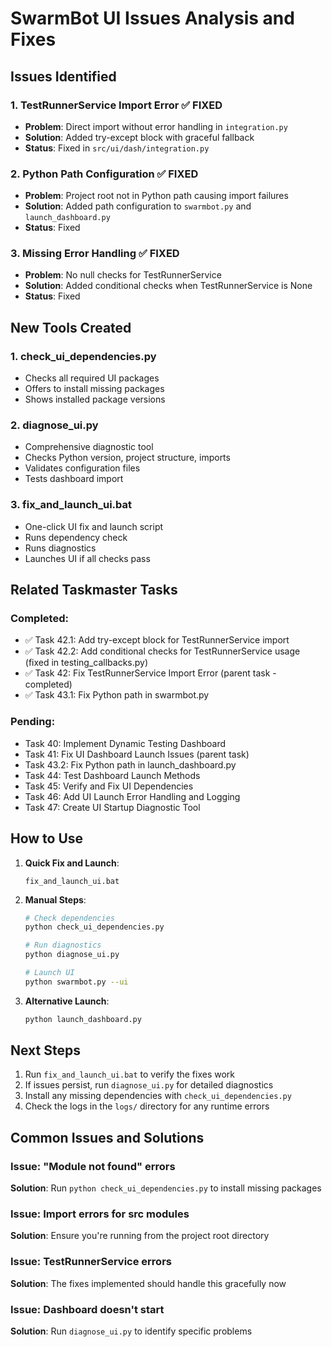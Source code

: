# SwarmBot UI Issues Analysis and Fixes

## Issues Identified

### 1. **TestRunnerService Import Error** ✅ FIXED
- **Problem**: Direct import without error handling in `integration.py`
- **Solution**: Added try-except block with graceful fallback
- **Status**: Fixed in `src/ui/dash/integration.py`

### 2. **Python Path Configuration** ✅ FIXED
- **Problem**: Project root not in Python path causing import failures
- **Solution**: Added path configuration to `swarmbot.py` and `launch_dashboard.py`
- **Status**: Fixed

### 3. **Missing Error Handling** ✅ FIXED
- **Problem**: No null checks for TestRunnerService
- **Solution**: Added conditional checks when TestRunnerService is None
- **Status**: Fixed

## New Tools Created

### 1. **check_ui_dependencies.py**
- Checks all required UI packages
- Offers to install missing packages
- Shows installed package versions

### 2. **diagnose_ui.py**
- Comprehensive diagnostic tool
- Checks Python version, project structure, imports
- Validates configuration files
- Tests dashboard import

### 3. **fix_and_launch_ui.bat**
- One-click UI fix and launch script
- Runs dependency check
- Runs diagnostics
- Launches UI if all checks pass

## Related Taskmaster Tasks

### Completed:
- ✅ Task 42.1: Add try-except block for TestRunnerService import
- ✅ Task 42.2: Add conditional checks for TestRunnerService usage (fixed in testing_callbacks.py)
- ✅ Task 42: Fix TestRunnerService Import Error (parent task - completed)
- ✅ Task 43.1: Fix Python path in swarmbot.py

### Pending:
- Task 40: Implement Dynamic Testing Dashboard
- Task 41: Fix UI Dashboard Launch Issues (parent task)
- Task 43.2: Fix Python path in launch_dashboard.py
- Task 44: Test Dashboard Launch Methods
- Task 45: Verify and Fix UI Dependencies
- Task 46: Add UI Launch Error Handling and Logging
- Task 47: Create UI Startup Diagnostic Tool

## How to Use

1. **Quick Fix and Launch**:
   ```batch
   fix_and_launch_ui.bat
   ```

2. **Manual Steps**:
   ```bash
   # Check dependencies
   python check_ui_dependencies.py
   
   # Run diagnostics
   python diagnose_ui.py
   
   # Launch UI
   python swarmbot.py --ui
   ```

3. **Alternative Launch**:
   ```bash
   python launch_dashboard.py
   ```

## Next Steps

1. Run `fix_and_launch_ui.bat` to verify the fixes work
2. If issues persist, run `diagnose_ui.py` for detailed diagnostics
3. Install any missing dependencies with `check_ui_dependencies.py`
4. Check the logs in the `logs/` directory for any runtime errors

## Common Issues and Solutions

### Issue: "Module not found" errors
**Solution**: Run `python check_ui_dependencies.py` to install missing packages

### Issue: Import errors for src modules
**Solution**: Ensure you're running from the project root directory

### Issue: TestRunnerService errors
**Solution**: The fixes implemented should handle this gracefully now

### Issue: Dashboard doesn't start
**Solution**: Run `diagnose_ui.py` to identify specific problems
